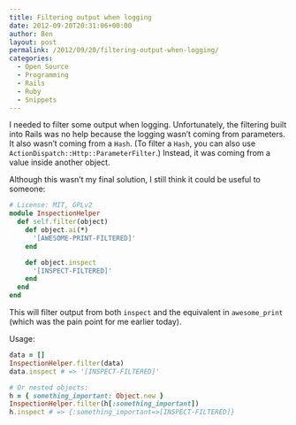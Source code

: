 ```yaml
---
title: Filtering output when logging
date: 2012-09-20T20:31:06+00:00
author: Ben
layout: post
permalink: /2012/09/20/filtering-output-when-logging/
categories:
  - Open Source
  - Programming
  - Rails
  - Ruby
  - Snippets
---
```

I needed to filter some output when logging. Unfortunately, the filtering built into Rails was no help because the logging wasn&#8217;t coming from parameters. It also wasn&#8217;t coming from a `Hash`. (To filter a `Hash`, you can also use `ActionDispatch::Http::ParameterFilter`.) Instead, it was coming from a value inside another object.

Although this wasn&#8217;t my final solution, I still think it could be useful to someone:

```ruby
# License: MIT, GPLv2
module InspectionHelper
  def self.filter(object)
    def object.ai(*)
      '[AWESOME-PRINT-FILTERED]'
    end

    def object.inspect
      '[INSPECT-FILTERED]'
    end
  end
end
```

This will filter output from both `inspect` and the equivalent in `awesome_print` (which was the pain point for me earlier today).

Usage:

```ruby
data = []
InspectionHelper.filter(data)
data.inspect # => '[INSPECT-FILTERED]'

# Or nested objects:
h = { something_important: Object.new }
InspectionHelper.filter(h[:something_important])
h.inspect # => {:something_important=>[INSPECT-FILTERED]}
```